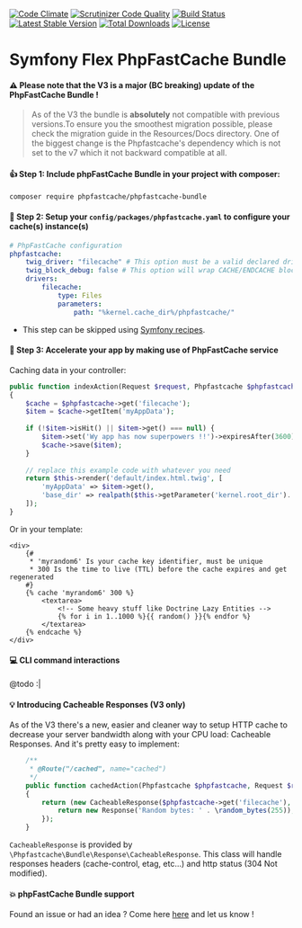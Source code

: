 [![Code Climate](https://codeclimate.com/github/PHPSocialNetwork/phpfastcache-bundle/badges/gpa.svg)](https://codeclimate.com/github/PHPSocialNetwork/phpfastcache-bundle) [![Scrutinizer Code Quality](https://scrutinizer-ci.com/g/PHPSocialNetwork/phpfastcache-bundle/badges/quality-score.png?b=master)](https://scrutinizer-ci.com/g/PHPSocialNetwork/phpfastcache-bundle/?branch=master) [![Build Status](https://travis-ci.org/PHPSocialNetwork/phpfastcache-bundle.svg?branch=master)](https://travis-ci.org/PHPSocialNetwork/phpfastcache-bundle) [![Latest Stable Version](http://img.shields.io/packagist/v/phpfastcache/phpfastcache-bundle.svg)](https://packagist.org/packages/phpfastcache/phpfastcache-bundle) [![Total Downloads](http://img.shields.io/packagist/dt/phpfastcache/phpfastcache-bundle.svg)](https://packagist.org/packages/phpfastcache/phpfastcache-bundle) [![License](https://img.shields.io/packagist/l/phpfastcache/phpfastcache-bundle.svg)](https://packagist.org/packages/phpfastcache/phpfastcache-bundle)
# Symfony Flex PhpFastCache Bundle

#### :warning: Please note that the V3 is a major (BC breaking) update of the PhpFastCache Bundle !
> As of the V3 the bundle is **absolutely** not compatible with previous versions.To ensure you the smoothest migration possible, please check the migration guide in the Resources/Docs directory.
> One of the biggest change is the Phpfastcache's dependency which is not set to the v7 which it not backward compatible at all.

#### :thumbsup: Step 1: Include phpFastCache Bundle in your project with composer:

```bash
composer require phpfastcache/phpfastcache-bundle
```

#### :construction: Step 2: Setup your `config/packages/phpfastcache.yaml` to configure your cache(s) instance(s)

```yml
# PhpFastCache configuration
phpfastcache:
    twig_driver: "filecache" # This option must be a valid declared driver, in our example: "filecache"
    twig_block_debug: false # This option will wrap CACHE/ENDCACHE blocks with block debug as HTML comment
    drivers:
        filecache:
            type: Files
            parameters:
                path: "%kernel.cache_dir%/phpfastcache/"
```
* This step can be skipped using [Symfony recipes](https://symfony.com/doc/current/setup/flex.html).

#### :rocket: Step 3: Accelerate your app by making use of PhpFastCache service

Caching data in your controller:
```php
public function indexAction(Request $request, Phpfastcache $phpfastcache)
{
    $cache = $phpfastcache->get('filecache');
    $item = $cache->getItem('myAppData');
    
    if (!$item->isHit() || $item->get() === null) {
        $item->set('Wy app has now superpowers !!')->expiresAfter(3600);//1 hour
        $cache->save($item);
    } 
     
    // replace this example code with whatever you need
    return $this->render('default/index.html.twig', [
        'myAppData' => $item->get(),
        'base_dir' => realpath($this->getParameter('kernel.root_dir').'/..'),
    ]);
}
```
Or in your template:
```twig
<div>
    {#
     * 'myrandom6' Is your cache key identifier, must be unique
     * 300 Is the time to live (TTL) before the cache expires and get regenerated
    #}
    {% cache 'myrandom6' 300 %}
        <textarea>
            <!-- Some heavy stuff like Doctrine Lazy Entities -->
            {% for i in 1..1000 %}{{ random() }}{% endfor %}
        </textarea>
    {% endcache %}
</div>
```

#### :computer: CLI command interactions
@todo :|

#### :bulb: Introducing Cacheable Responses (V3 only)
As of the V3 there's a new, easier and cleaner way to setup HTTP cache to decrease your server bandwidth along with your CPU load: Cacheable Responses.
And it's pretty easy to implement:
```php
    /**
     * @Route("/cached", name="cached")
     */
    public function cachedAction(Phpfastcache $phpfastcache, Request $request): Response
    {
        return (new CacheableResponse($phpfastcache->get('filecache'), $request))->getResponse('cache_key', 3600, function () {
            return new Response('Random bytes: ' . \random_bytes(255));
        });
    }
``` 
`CacheableResponse` is provided by `\Phpfastcache\Bundle\Response\CacheableResponse`.
This class will handle responses headers (cache-control, etag, etc...) and http status (304 Not modified).

#### :boom: phpFastCache Bundle support
Found an issue or had an idea ? Come here [here](https://github.com/PHPSocialNetwork/phpfastcache-bundle/issues) and let us know !

